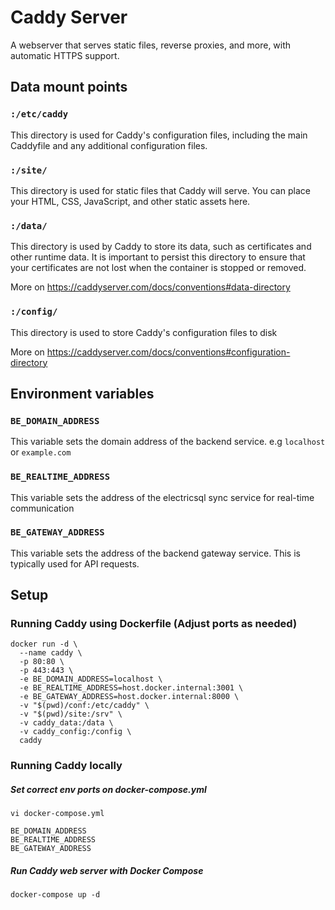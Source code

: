 # Caddy Server
A webserver that serves static files, reverse proxies, and more, with automatic HTTPS support.

## Data mount points
### `:/etc/caddy`
This directory is used for Caddy's configuration files, including the main Caddyfile and any additional configuration files.


### `:/site/`
This directory is used for static files that Caddy will serve. You can place your HTML, CSS, JavaScript, and other static assets here.


### `:/data/`
This directory is used by Caddy to store its data, such as certificates and other runtime data. It is important to persist this directory to ensure that your certificates are not lost when the container is stopped or removed.

More on https://caddyserver.com/docs/conventions#data-directory

### `:/config/`
This directory is used to store Caddy's configuration files to disk

More on https://caddyserver.com/docs/conventions#configuration-directory


## Environment variables
### `BE_DOMAIN_ADDRESS`

This variable sets the domain address of the backend service. e.g `localhost` or `example.com`

### `BE_REALTIME_ADDRESS`
This variable sets the address of the electricsql sync service for real-time communication

### `BE_GATEWAY_ADDRESS`
This variable sets the address of the backend gateway service. This is typically used for API requests.


## Setup
### Running Caddy using Dockerfile (Adjust ports as needed)
```
docker run -d \
  --name caddy \
  -p 80:80 \
  -p 443:443 \
  -e BE_DOMAIN_ADDRESS=localhost \
  -e BE_REALTIME_ADDRESS=host.docker.internal:3001 \
  -e BE_GATEWAY_ADDRESS=host.docker.internal:8000 \
  -v "$(pwd)/conf:/etc/caddy" \
  -v "$(pwd)/site:/srv" \
  -v caddy_data:/data \
  -v caddy_config:/config \
  caddy
```

### Running Caddy locally
##### Set correct env ports on docker-compose.yml
```
vi docker-compose.yml

BE_DOMAIN_ADDRESS
BE_REALTIME_ADDRESS
BE_GATEWAY_ADDRESS
```

##### Run Caddy web server with Docker Compose
```
docker-compose up -d
```

